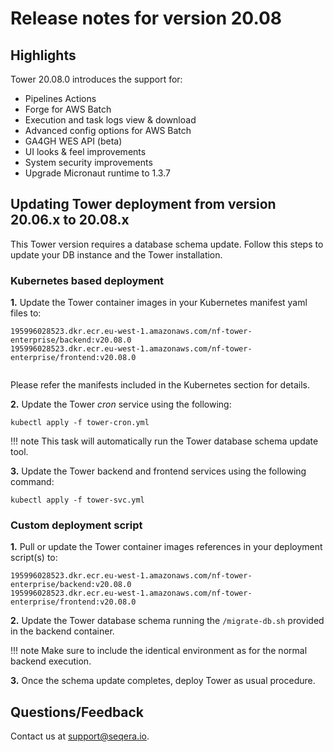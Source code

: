
# Release notes for version 20.08 

## Highlights

Tower 20.08.0 introduces the support for:

- Pipelines Actions
- Forge for AWS Batch
- Execution and task logs view & download
- Advanced config options for AWS Batch
- GA4GH WES API (beta)
- UI looks & feel improvements
- System security improvements
- Upgrade Micronaut runtime to 1.3.7

## Updating Tower deployment from version 20.06.x to 20.08.x

This Tower version requires a database schema update. Follow this steps 
to update your DB instance and the Tower installation. 

### Kubernetes based deployment 

**1.** Update the Tower container images in your Kubernetes manifest yaml files to: 

```
195996028523.dkr.ecr.eu-west-1.amazonaws.com/nf-tower-enterprise/backend:v20.08.0
195996028523.dkr.ecr.eu-west-1.amazonaws.com/nf-tower-enterprise/frontend:v20.08.0


```

Please refer the manifests included in the Kubernetes section for details. 

**2.** Update the Tower *cron* service using the following: 

```
kubectl apply -f tower-cron.yml
```

!!! note
    This task will automatically run the Tower database schema update tool. 

**3.** Update the Tower backend and frontend services using the following command: 

```
kubectl apply -f tower-svc.yml
```

### Custom deployment script
  
**1.** Pull or update the Tower container images references in your 
deployment script(s) to:

```
195996028523.dkr.ecr.eu-west-1.amazonaws.com/nf-tower-enterprise/backend:v20.08.0
195996028523.dkr.ecr.eu-west-1.amazonaws.com/nf-tower-enterprise/frontend:v20.08.0
```

**2.** Update the Tower database schema running the `/migrate-db.sh` provided in the 
 backend container. 
 
!!! note 
    Make sure to include the identical environment as for the normal backend execution. 
 
**3.** Once the schema update completes, deploy Tower as usual procedure. 


## Questions/Feedback

Contact us at [support@seqera.io](mailto:support@seqera.io). 